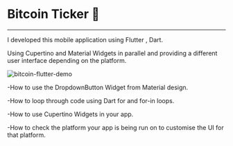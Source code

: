 
# Bitcoin Ticker 🤑

--------------------

I developed this mobile application using Flutter , Dart.

Using Cupertino and Material Widgets in parallel and providing a different user interface depending on the platform.

![bitcoin-flutter-demo](https://user-images.githubusercontent.com/88472584/128973938-e863c753-8771-4c6b-8875-ad9945e007c1.gif)

-How to use the DropdownButton Widget from Material design.

-How to loop through code using Dart for and for-in loops.

-How to use Cupertino Widgets in your app.

-How to check the platform your app is being run on to customise the UI for that platform.

